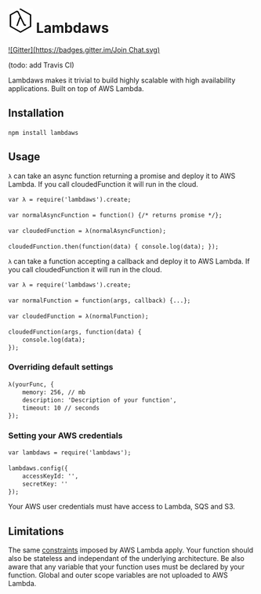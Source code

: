 ![logo](./logo50x50.png) Lambdaws
====================================

[![Gitter](https://badges.gitter.im/Join Chat.svg)](https://gitter.im/EFF/lambdaws?utm_source=badge&utm_medium=badge&utm_campaign=pr-badge&utm_content=badge)

(todo: add Travis CI)

Lambdaws makes it trivial to build highly scalable with high availability applications. Built on top of AWS Lambda.

## Installation

```npm install lambdaws```

## Usage

```λ``` can take an async function returning a promise and deploy it to AWS Lambda. If you call cloudedFunction it will run in the cloud.

```
var λ = require('lambdaws').create;

var normalAsyncFunction = function() {/* returns promise */};

var cloudedFunction = λ(normalAsyncFunction);

cloudedFunction.then(function(data) { console.log(data); });

```

```λ``` can take a function accepting a callback and deploy it to AWS Lambda. If you call cloudedFunction it will run in the cloud.

```
var λ = require('lambdaws').create;

var normalFunction = function(args, callback) {...};

var cloudedFunction = λ(normalFunction);

cloudedFunction(args, function(data) {
	console.log(data);
});

```

### Overriding default settings

```
λ(yourFunc, {
	memory: 256, // mb
	description: 'Description of your function',
	timeout: 10 // seconds
});
```

### Setting your AWS credentials

```
var lambdaws = require('lambdaws');

lambdaws.config({
	accessKeyId: '',
	secretKey: ''
});
```

Your AWS user credentials must have access to Lambda, SQS and S3.

## Limitations

The same [constraints](http://docs.aws.amazon.com/lambda/latest/dg/limits.html) imposed by AWS Lambda apply. Your function should also be stateless and independant of the underlying architecture. Be also aware that any variable that your function uses must be declared by your function. Global and outer scope variables are not uploaded to AWS Lambda.
